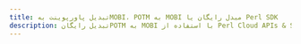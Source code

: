 ---title: تبدیل پاورپوینت بهMOBI، POTM به MOBI مبدل رایگان یا Perl SDKdescription: تبدیل رایگانPOTM به MOBI با استفاده از Perl Cloud APIs & SDK. همچنین اسناد Microsoft PowerPoint را در Cloud ایجاد، ویرایش و رندر کنید.---
